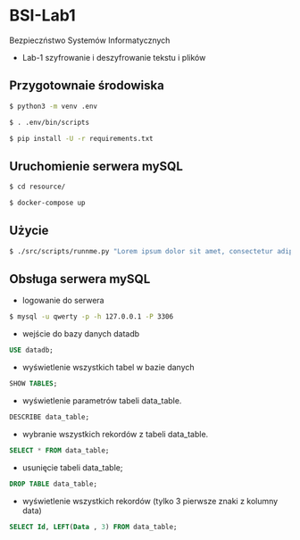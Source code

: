 # BSI-Lab1
Bezpieczństwo Systemów Informatycznych
- Lab-1 szyfrowanie i deszyfrowanie tekstu i plików
## Przygotownaie środowiska
```bash
$ python3 -m venv .env
```
```bash
$ . .env/bin/scripts
```
```bash
$ pip install -U -r requirements.txt
```
## Uruchomienie serwera mySQL
```bash
$ cd resource/
```
```bash
$ docker-compose up
```
## Użycie
```bash
$ ./src/scripts/runnme.py "Lorem ipsum dolor sit amet, consectetur adipiscing elit." "resource/image.jpg"
```
## Obsługa serwera mySQL
- logowanie do serwera
```bash
$ mysql -u qwerty -p -h 127.0.0.1 -P 3306
```
- wejście do bazy danych datadb
```sql
USE datadb;
```
- wyświetlenie wszystkich tabel w bazie danych
```sql
SHOW TABLES;
```
- wyświetlenie parametrów tabeli data_table.
```sql
DESCRIBE data_table;
```
- wybranie wszystkich rekordów z tabeli data_table.
```sql
SELECT * FROM data_table;
```
- usunięcie tabeli data_table;
```sql
DROP TABLE data_table;
```
- wyświetlenie wszystkich rekordów (tylko 3 pierwsze znaki z kolumny data)
```sql
SELECT Id, LEFT(Data , 3) FROM data_table;
```